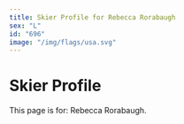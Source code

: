 ```yaml
---
title: Skier Profile for Rebecca Rorabaugh
sex: "L"
id: "696"
image: "/img/flags/usa.svg" 
---
```


# Skier Profile

This page is for: Rebecca Rorabaugh.
    